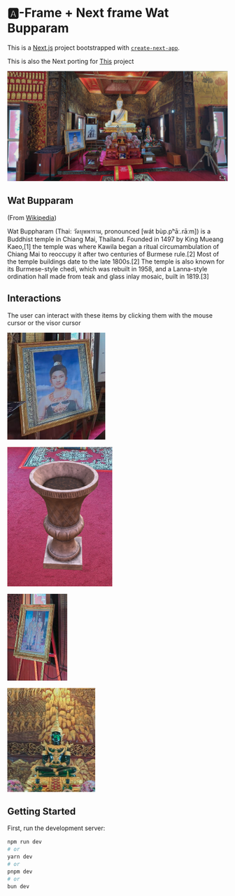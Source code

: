 # 🅰️-Frame + Next frame Wat Bupparam

This is a [Next.js](https://nextjs.org/) project bootstrapped with [`create-next-app`](https://github.com/vercel/next.js/tree/canary/packages/create-next-app).

This is also the Next porting for [This](https://github.com/drapisarda/aframe-wat-bupparam) project

![First view](./public/assets/previews/preview.png)

## Wat Bupparam

(From [Wikipedia](https://en.wikipedia.org/wiki/Wat_Buppharam,_Chiang_Mai))

Wat Buppharam (Thai: วัดบุพพาราม, pronounced [wát bùp.pʰāː.rāːm]) is a Buddhist temple in Chiang Mai, Thailand. Founded in 1497 by King Mueang Kaeo,[1] the temple was where Kawila began a ritual circumambulation of Chiang Mai to reoccupy it after two centuries of Burmese rule.[2] Most of the temple buildings date to the late 1800s.[2] The temple is also known for its Burmese-style chedi, which was rebuilt in 1958, and a Lanna-style ordination hall made from teak and glass inlay mosaic, built in 1819.[3]

## Interactions

The user can interact with these items by clicking them with the mouse cursor or the visor cursor

![Interactive item](./public/assets/previews/interact1.png)

![Interactive item](./public/assets/previews/interact2.png)

![Interactive item](./public/assets/previews/interact3.png)

![Interactive item](./public/assets/previews/interact4.png)

## Getting Started

First, run the development server:

```bash
npm run dev
# or
yarn dev
# or
pnpm dev
# or
bun dev
```
